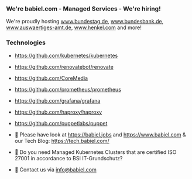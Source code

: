 ### We're babiel.com - Managed Services - We're hiring!

We're proudly hosting www.bundestag.de, www.bundesbank.de, www.auswaertiges-amt.de, www.henkel.com and more!

### Technologies ###
- https://github.com/kubernetes/kubernetes
- https://github.com/renovatebot/renovate
- https://github.com/CoreMedia
- https://github.com/prometheus/prometheus
- https://github.com/grafana/grafana
- https://github.com/haproxy/haproxy
- https://github.com/puppetlabs/puppet

- 🔭 Please have look at https://babiel.jobs and https://www.babiel.com & our Tech Blog: https://tech.babiel.com/
- 🌱 Do you need Managed Kubernetes Clusters that are certified ISO 27001 in accordance to BSI IT-Grundschutz?
- 💬 Contact us via info@babiel.com
